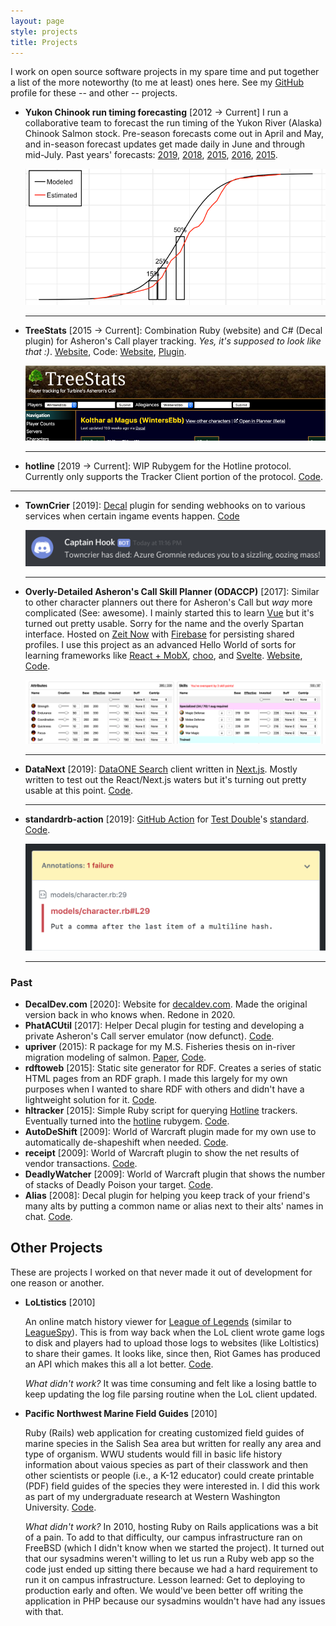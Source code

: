 ```yaml
---
layout: page
style: projects
title: Projects
---
```


I work on open source software projects in my spare time and put together a list of the more noteworthy (to me at least) ones here. See my [GitHub](https://github.com/amoeba) profile for these -- and other -- projects.

- **Yukon Chinook run timing forecasting**
  [2012 → Current]
  I run a collaborative team to forecast the run timing of the Yukon River (Alaska) Chinook Salmon stock. Pre-season forecasts come out in April and May, and in-season forecast updates get made daily in June and through mid-July. Past years' forecasts: [2019](https://github.com/amoeba/2019-yukon-forecasting), [2018](https://github.com/amoeba/2018-yukon-forecasting), [2015](https://github.com/amoeba/2017-yukon-forecasting), [2016](https://github.com/amoeba/2016-yukon-forecasting), [2015](https://github.com/amoeba/yukon-2015-april).

  ![graph from yukon chinook forecasting project showing two curves](/assets/projects/yukon-chinook.png)

  <hr>


- **TreeStats** [2015 → Current]: Combination Ruby (website) and C# (Decal plugin) for Asheron's Call player tracking. _Yes, it's supposed to look like that :)_. [Website](https://treestats.net), Code: [Website](https://github.com/amoeba/treestats.net), [Plugin](https://github.com/amoeba/treestats).

  ![screenshot of treestats.net](/assets/projects/treestats.net.png)

  <hr>

- **hotline** [2019 → Current]: WIP Rubygem for the Hotline protocol. Currently only supports the Tracker Client portion of the protocol. [Code](https://github.com/amoeba/hotline).

<hr>

- **TownCrier** [2019]: [Decal](https://www.decaldev.com/) plugin for sending webhooks on to various services when certain ingame events happen. [Code](https://github.com/amoeba/towncrier)

  ![screenshot of a Discord message](/assets/projects/towncrier.png)

  <hr>

- **Overly-Detailed Asheron's Call Skill Planner (ODACCP)** [2017]: Similar to other character planners out there for Asheron's Call but _way_ more complicated (See: awesome). I mainly started this to learn [Vue](https://vuejs.org/) but it's turned out pretty usable. Sorry for the name and the overly Spartan interface. Hosted on [Zeit Now](https://zeit.co) with [Firebase](https://firebase.google.com/) for persisting shared profiles. I use this project as an advanced Hello World of sorts for learning frameworks like [React + MobX](https://github.com/amoeba/accharplanner-react-mobx), [choo](https://github.com/amoeba/accharplanner-choo), and [Svelte](https://github.com/amoeba/accharplanner-svelte). [Website](https://planner.treestats.net/), [Code](https://github.com/amoeba/accharplanner).

  ![screenshot of a planner.treestats.net](/assets/projects/planner.png)

  <hr>

- **DataNext** [2019]: [DataONE Search](https:/search.dataone.org) client written in [Next.js](https://nextjs.org). Mostly written to test out the React/Next.js waters but it's turning out pretty usable at this point. [Code](https://github.com/amoeba/datanext).

  <hr>

- **standardrb-action** [2019]: [GitHub Action](https://github.com/features/actions) for [Test Double](https://www.testdouble.com/)'s [standard](https://github.com/testdouble/standard). [Code](https://github.com/amoeba/standardrb-action).

  ![screenshot an annotation from standardrb-action](/assets/projects/standardrb-action.png)

  <hr>

### Past

- **DecalDev.com** [2020]: Website for [decaldev.com](https://www.decaldev.com/). Made the original version back in who knows when. Redone in 2020.
- **PhatACUtil** [2017]: Helper Decal plugin for testing and developing a private Asheron's Call server emulator (now defunct). [Code](https://github.com/amoeba/PhatACUtil).
- **upriver** (2015): R package for my M.S. Fisheries thesis on in-river migration modeling of salmon. [Paper](https://scholarworks.alaska.edu/bitstream/handle/11122/7304/Mecum_B_2016.pdf?sequence=1), [Code](https://github.com/amoeba/upriver).
- **rdftoweb** [2015]: Static site generator for RDF. Creates a series of static HTML pages from an RDF graph. I made this largely for my own purposes when I wanted to share RDF with others and didn't have a lightweight solution for it. [Code](https://github.com/amoeba/rdftoweb).
- **hltracker** [2015]: Simple Ruby script for querying [Hotline](https://en.wikipedia.org/wiki/Hotline_Communications) trackers. Eventually turned into the [hotline](https://github.com/amoeba/hotline) rubygem. [Code](https://github.com/amoeba/hltracker).
- **AutoDeShift** [2009]: World of Warcraft plugin made for my own use to automatically de-shapeshift when needed. [Code](https://github.com/amoeba/AutoDeShift).
- **receipt** [2009]: World of Warcraft plugin to show the net results of vendor transactions. [Code](https://github.com/amoeba/receipt).
- **DeadlyWatcher** [2009]: World of Warcraft plugin that shows the number of stacks of Deadly Poison your target. [Code](https://github.com/amoeba/deadlywatcher).
- **Alias** [2008]: Decal plugin for helping you keep track of your friend's many alts by putting a common name or alias next to their alts' names in chat. [Code](https://github.com/amoeba/alias).

## Other Projects

These are projects I worked on that never made it out of development for one reason or another.

- **LoLtistics** [2010]

  An online match history viewer for [League of Legends](https://leagueoflegends.com) (similar to [LeagueSpy](https://leaguespy.net)). This is from way back when the LoL client wrote game logs to disk and players had to upload those logs to websites (like Loltistics) to share their games.
  It looks like, since then, Riot Games has produced an API which makes this all a lot better.
  [Code](https://github.com/amoeba/loltistics).

  _What didn't work?_ It was time consuming and felt like a losing battle to keep updating the log file parsing routine when the LoL client updated.

- **Pacific Northwest Marine Field Guides** [2010]

  Ruby (Rails) web application for creating customized field guides of marine species in the Salish Sea area but written for really any area and type of organism. WWU students would fill in basic life history information about vaious species as part of their classwork and then other scientists or people (i.e., a K-12 educator) could create printable (PDF) field guides of the species they were interested in. I did this work as part of my undergraduate research at Western Washington University. [Code](https://github.com/amoeba/marine_field_guides).

  _What didn't work?_ In 2010, hosting Ruby on Rails applications was a bit of a pain. To add to that difficulty, our campus infrastructure ran on FreeBSD (which I didn't know when we started the project). It turned out that our sysadmins weren't willing to let us run a Ruby web app so the code just ended up sitting there because we had a hard requirement to run it on campus infrastructure. Lesson learned: Get to deploying to production early and often. We would've been better off writing the application in PHP because our sysadmins wouldn't have had any issues with that.
